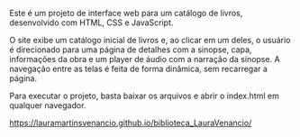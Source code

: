 Este é um projeto de interface web para um catálogo de livros, desenvolvido com HTML, CSS e JavaScript.

O site exibe um catálogo inicial de livros e, ao clicar em um deles, o usuário é direcionado para uma página de detalhes com a sinopse, capa, informações da obra e um player de áudio com a narração da sinopse. A navegação entre as telas é feita de forma dinâmica, sem recarregar a página.


Para executar o projeto, basta baixar os arquivos e abrir o index.html em qualquer navegador.

https://lauramartinsvenancio.github.io/biblioteca_LauraVenancio/
